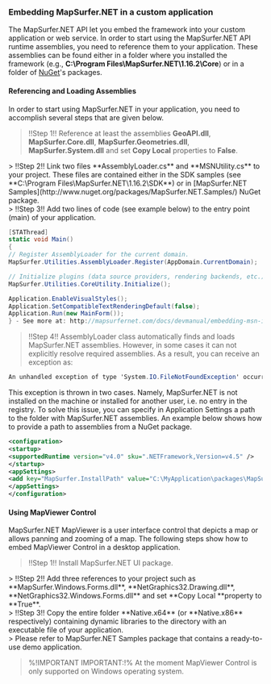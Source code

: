 ### Embedding MapSurfer.NET in a custom application ###

The MapSurfer.NET API let you embed the framework into your custom application or web service. In order to start using the MapSurfer.NET API runtime assemblies, you need to reference them to your application. These assemblies can be found either in a folder where you installed the framework (e.g., **C:\Program Files\MapSurfer.NET\1.16.2\Core**) or in a folder of [NuGet](http://www.nuget.org/packages?q=mapsurfer.net)'s packages. 

#### Referencing and Loading Assemblies ####

In order to start using MapSurfer.NET in your application, you need to accomplish several steps that are given below. 

> !!Step 1!! Reference at least the assemblies **GeoAPI.dll**, **MapSurfer.Core.dll**, **MapSurfer.Geometries.dll**, **MapSurfer.System.dll** and set **Copy Local** properties to **False**. 

<center></center>
> !!Step 2!! Link two files **AssemblyLoader.cs** and **MSNUtility.cs** to your project. These files are contained either in the SDK samples (see **C:\Program Files\MapSurfer.NET\1.16.2\SDK**) or in [MapSurfer.NET Samples](http://www.nuget.org/packages/MapSurfer.NET.Samples/) NuGet package. 

<center></center>
> !!Step 3!! Add two lines of code (see example below) to the entry point (main) of your application. 

```cs
[STAThread]
static void Main()
{
// Register AssemblyLoader for the current domain.
MapSurfer.Utilities.AssemblyLoader.Register(AppDomain.CurrentDomain);

// Initialize plugins (data source providers, rendering backends, etc.), expression types, unicode tables, etc.
MapSurfer.Utilities.CoreUtility.Initialize();

Application.EnableVisualStyles();
Application.SetCompatibleTextRenderingDefault(false);
Application.Run(new MainForm());
} - See more at: http://mapsurfernet.com/docs/devmanual/embedding-msn-in-custom-application#sthash.whRPPMPJ.dpuf
```

> !!Step 4!! AssemblyLoader class automatically finds and loads MapSurfer.NET assemblies. However, in some cases it can not explicitly resolve required assemblies. As a result, you can receive an exception as:


```cs
An unhandled exception of type 'System.IO.FileNotFoundException' occurred in MyApplication.exe Additional information: Could not load file or assembly 'MapSurfer.Core, Version=1.162.5503.41504, Culture=neutral, PublicKeyToken=null' or one of its dependencies. The system cannot find the file specified.
```

This exception is thrown in two cases. Namely, MapSurfer.NET is not installed on the machine or installed for another user, i.e. no entry in the registry. To solve this issue, you can specify in Application Settings a path to the folder with MapSurfer.NET assemblies. An example below shows how to provide a path to assemblies from a NuGet package. 

```xml
<configuration>
<startup>
<supportedRuntime version="v4.0" sku=".NETFramework,Version=v4.5" />
</startup>
<appSettings>
<add key="MapSurfer.InstallPath" value="C:\MyApplication\packages\MapSurfer.NET.Core.1.16.2\lib\net45\"/>
</appSettings>
</configuration> 
```

#### Using MapViewer Control #### 

MapSurfer.NET MapViewer is a user interface control that depicts a map or allows panning and zooming of a map. The following steps show how to embed MapViewer Control in a desktop application. 

> !!Step 1!! Install MapSurfer.NET UI package.

<center></center>
> !!Step 2!! Add three references to your project such as **MapSurfer.Windows.Forms.dll**, **NetGraphics32.Drawing.dll**, **NetGraphics32.Windows.Forms.dll** and set **Copy Local **property to **True**. 

<center></center>
> !!Step 3!! Copy the entire folder **Native.x64** (or **Native.x86** respectively) containing dynamic libraries to the directory with an executable file of your application. 

<center></center>
> Please refer to MapSurfer.NET Samples package that contains a ready-to-use demo application. 

> %!IMPORTANT IMPORTANT:!% At the moment MapViewer Control is only supported on Windows operating system.